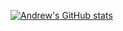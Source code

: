 [![Andrew's GitHub stats](https://github-readme-stats.vercel.app/api?username=andrewdcato&show_icons=true)](https://github.com/anuraghazra/github-readme-stats)
